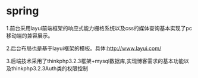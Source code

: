 # spring
1.前台采用layui前端框架的响应式能力栅格系统以及css的媒体查询基本实现了pc移动端的兼容展示。

2.后台布局也是基于layui框架的模板。具体:http://www.layui.com/

3.后端技术采用了thinkphp3.2.3框架+mysql数据库,实现博客需求的基本功能以及thinkphp3.2.3Auth类的权限控制
